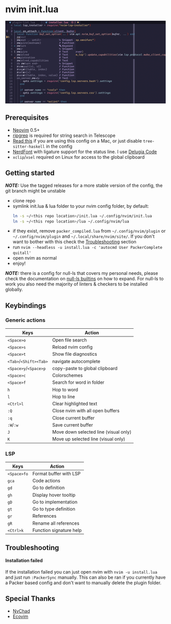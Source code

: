 # nvim init.lua

![screenshot](screenshot.png)

## Prerequisites

- [Neovim](http://neovim.io/) 0.5+
- [ripgrep](https://github.com/BurntSushi/ripgrep) is required for string search
  in Telescope
- [Read this](https://github.com/tree-sitter/tree-sitter-haskell#building-on-macos)
  if you are using this config on a Mac, or just disable `tree-sitter-haskell`
  in the config
- [NerdFont](https://www.nerdfonts.com/font-downloads) with ligature support for
  the status line. I use [Delugia Code](https://github.com/adam7/delugia-code)
- `xclip`/`xsel` required on Linux for access to the global clipboard

## Getting started

**_NOTE:_** Use the tagged releases for a more stable version of the config, the
git branch might be unstable

- clone repo
- symlink init.lua & lua folder to your nvim config folder, by default:
  ```bash
  ln -s ~/<this repo location>/init.lua ~/.config/nvim/init.lua
  ln -s ~/<this repo location>/lua ~/.config/nvim/lua
  ```
- if they exist, remove `packer_compiled.lua` from `~/.config/nvim/plugin` or
  `~/.config/nvim/plugin` and `~/.local/share/nvim/site/`. If you don't want to
  bother with this check the [Troubleshooting](#troubleshooting) section
- run `nvim --headless -u install.lua -c 'autocmd User PackerComplete quitall'`
- open nvim as normal
- enjoy!

**_NOTE:_** there is a config for null-ls that covers my personal needs, please
check the documentation on [null-ls builtins](https://github.com/jose-elias-alvarez/null-ls.nvim/blob/main/doc/BUILTINS.md)
on how to expand. For null-ls to work you also need the majority of linters &
checkers to be installed globally.

## Keybindings

### Generic actions

| Keys                   | Action                                |
| ---------------------- | ------------------------------------- |
| `<Space>o`             | Open file search                      |
| `<Space>s`             | Reload nvim config                    |
| `<Space>t`             | Show file diagnostics                 |
| `<Tab>`/`<Shift><Tab>` | navigate autocomplete                 |
| `<Space>y`/`<Space>p`  | copy-paste to global clipboard        |
| `<Space>c`             | Colorschemes                          |
| `<Space>f`             | Search for word in folder             |
| `h`                    | Hop to word                           |
| `l`                    | Hop to line                           |
| `<Ctrl>l`              | Clear highlighted text                |
| `:Q`                   | Close nvim with all open buffers      |
| `:q`                   | Close current buffer                  |
| `:W`/`:w`              | Save current buffer                   |
| `J`                    | Move down selected line (visual only) |
| `K`                    | Move up selected line (visual only)   |

### LSP

| Keys        | Action                  |
| ----------- | ----------------------- |
| `<Space>fo` | Format buffer with LSP  |
| `gca`       | Code actions            |
| `gd`        | Go to definition        |
| `gh`        | Display hover tooltip   |
| `gD`        | Go to implementation    |
| `gt`        | Go to type definition   |
| `gr`        | References              |
| `gR`        | Rename all references   |
| `<Ctrl>k`   | Function signature help |

## Troubleshooting

#### Installation failed

If the installation failed you can just open nvim with `nvim -u install.lua` and
just run `:PackerSync` manually. This can also be ran if you currently have a
Packer based config and don't want to manually delete the plugin folder.

## Special Thanks

- [NvChad](https://nvchad.github.io/)
- [Ecovim](https://github.com/ecosse3/nvim)
